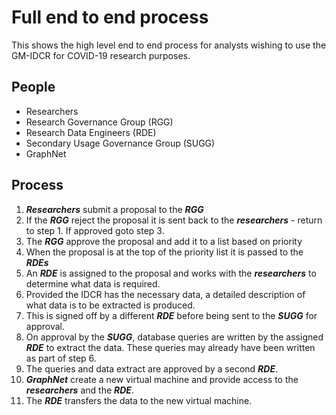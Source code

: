 # Full end to end process

This shows the high level end to end process for analysts wishing to use the GM-IDCR for COVID-19 research purposes.

## People

- Researchers
- Research Governance Group (RGG)
- Research Data Engineers (RDE)
- Secondary Usage Governance Group (SUGG)
- GraphNet

## Process

1. ***Researchers*** submit a proposal to the ***RGG***
2. If the ***RGG*** reject the proposal it is sent back to the ***researchers*** - return to step 1. If approved goto step 3.
3. The ***RGG*** approve the proposal and add it to a list based on priority
4. When the proposal is at the top of the priority list it is passed to the ***RDEs***
5. An ***RDE*** is assigned to the proposal and works with the ***researchers*** to determine what data is required.
6. Provided the IDCR has the necessary data, a detailed description of what data is to be extracted is produced.
7. This is signed off by a different ***RDE*** before being sent to the ***SUGG*** for approval.
8. On approval by the ***SUGG***, database queries are written by the assigned ***RDE*** to extract the data. These queries may already have been written as part of step 6.
9. The queries and data extract are approved by a second ***RDE***.
10. ***GraphNet*** create a new virtual machine and provide access to the ***researchers*** and the ***RDE***.
11. The ***RDE*** transfers the data to the new virtual machine.

